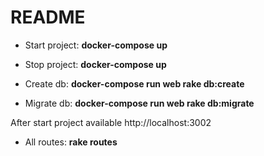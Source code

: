# README

* Start project: **docker-compose up**
* Stop project: **docker-compose up**

* Create db: **docker-compose run web rake db:create**
* Migrate db: **docker-compose run web rake db:migrate**

After start project available http://localhost:3002

* All routes: **rake routes**